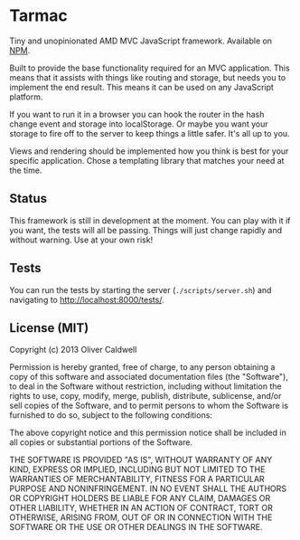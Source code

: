 # Tarmac

Tiny and unopinionated AMD MVC JavaScript framework. Available on [NPM](https://npmjs.org/package/tarmac).

Built to provide the base functionality required for an MVC application. This means that it assists with things like routing and storage, but needs you to implement the end result. This means it can be used on any JavaScript platform.

If you want to run it in a browser you can hook the router in the hash change event and storage into localStorage. Or maybe you want your storage to fire off to the server to keep things a little safer. It's all up to you.

Views and rendering should be implemented how you think is best for your specific application. Chose a templating library that matches your need at the time.

## Status

This framework is still in development at the moment. You can play with it if you want, the tests will all be passing. Things will just change rapidly and without warning. Use at your own risk!

## Tests

You can run the tests by starting the server (`./scripts/server.sh`) and navigating to [http://localhost:8000/tests/](http://localhost:8000/tests/).

## License (MIT)

Copyright (c) 2013 Oliver Caldwell

Permission is hereby granted, free of charge, to any person obtaining a copy of this software and associated documentation files (the "Software"), to deal in the Software without restriction, including without limitation the rights to use, copy, modify, merge, publish, distribute, sublicense, and/or sell copies of the Software, and to permit persons to whom the Software is furnished to do so, subject to the following conditions:

The above copyright notice and this permission notice shall be included in all copies or substantial portions of the Software.

THE SOFTWARE IS PROVIDED "AS IS", WITHOUT WARRANTY OF ANY KIND, EXPRESS OR IMPLIED, INCLUDING BUT NOT LIMITED TO THE WARRANTIES OF MERCHANTABILITY, FITNESS FOR A PARTICULAR PURPOSE AND NONINFRINGEMENT. IN NO EVENT SHALL THE AUTHORS OR COPYRIGHT HOLDERS BE LIABLE FOR ANY CLAIM, DAMAGES OR OTHER LIABILITY, WHETHER IN AN ACTION OF CONTRACT, TORT OR OTHERWISE, ARISING FROM, OUT OF OR IN CONNECTION WITH THE SOFTWARE OR THE USE OR OTHER DEALINGS IN THE SOFTWARE.
